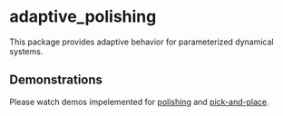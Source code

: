 # adaptive_polishing
This package provides adaptive behavior for parameterized dynamical systems.



## Demonstrations
Please watch demos impelemented for [polishing](https://youtu.be/TGwNkSEMm0M) and [pick-and-place](https://youtu.be/qIcOAtVMNgE).

